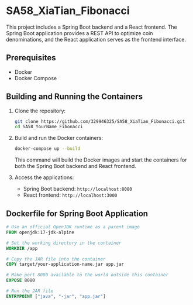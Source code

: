 # SA58_XiaTian_Fibonacci

This project includes a Spring Boot backend and a React frontend. The Spring Boot application provides a REST API to optimize coin denominations, and the React application serves as the frontend interface.

## Prerequisites

- Docker
- Docker Compose

## Building and Running the Containers

1. Clone the repository:

    ```bash
    git clone https://github.com/329946325/SA58_XiaTian_Fibonacci.git
    cd SA58_YourName_Fibonacci
    ```

2. Build and run the Docker containers:

    ```bash
    docker-compose up --build
    ```

    This command will build the Docker images and start the containers for both the Spring Boot backend and React frontend.

3. Access the applications:

    - Spring Boot backend: `http://localhost:8080`
    - React frontend: `http://localhost:3000`

## Dockerfile for Spring Boot Application

```dockerfile
# Use an official OpenJDK runtime as a parent image
FROM openjdk:17-jdk-alpine

# Set the working directory in the container
WORKDIR /app

# Copy the JAR file into the container
COPY target/your-application-name.jar app.jar

# Make port 8080 available to the world outside this container
EXPOSE 8080

# Run the JAR file
ENTRYPOINT ["java", "-jar", "app.jar"]
